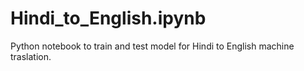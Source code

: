 # Hindi_to_English.ipynb
Python notebook to train and test model for Hindi to English machine traslation.
